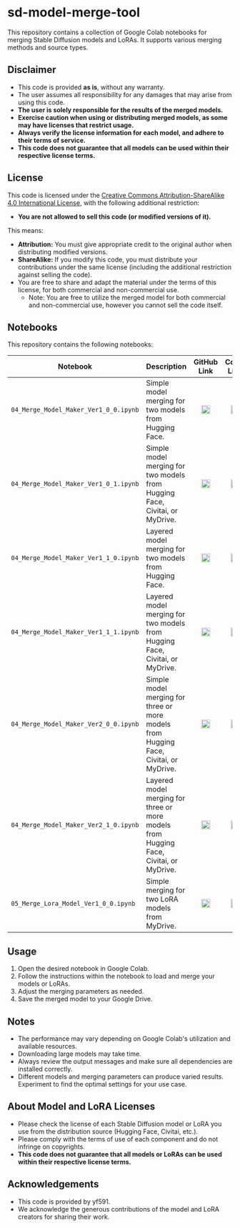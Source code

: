# sd-model-merge-tool

This repository contains a collection of Google Colab notebooks for merging Stable Diffusion models and LoRAs. It supports various merging methods and source types.

## Disclaimer

*   This code is provided **as is**, without any warranty.
*   The user assumes all responsibility for any damages that may arise from using this code.
*   **The user is solely responsible for the results of the merged models.**
*   **Exercise caution when using or distributing merged models, as some may have licenses that restrict usage.**
*   **Always verify the license information for each model, and adhere to their terms of service.**
*   **This code does not guarantee that all models can be used within their respective license terms.**

## License

This code is licensed under the [Creative Commons Attribution-ShareAlike 4.0 International License](https://creativecommons.org/licenses/by-sa/4.0/), with the following additional restriction:

*   **You are not allowed to sell this code (or modified versions of it).**

This means:

*   **Attribution:** You must give appropriate credit to the original author when distributing modified versions.
*   **ShareAlike:** If you modify this code, you must distribute your contributions under the same license (including the additional restriction against selling the code).
*   You are free to share and adapt the material under the terms of this license, for both commercial and non-commercial use.
    * Note: You are free to utilize the merged model for both commercial and non-commercial use, however you cannot sell the code itself.

## Notebooks

This repository contains the following notebooks:

| Notebook                                          | Description                                                                                                | <div style="text-align: center;">GitHub Link</div>                                                                                                                              | <div style="text-align: center;">Colab Link</div>                                                                                                                                |
| ------------------------------------------------- | ---------------------------------------------------------------------------------------------------------- | ------------------------------------------------------------------------------------------------------------------------------------------------- | ------------------------------------------------------------------------------------------------------------------------------------------------- |
| `04_Merge_Model_Maker_Ver1_0_0.ipynb`             | Simple model merging for two models from Hugging Face.                                                    | <div style="text-align: center;">[<img src="https://github.githubassets.com/images/modules/logos_page/GitHub-Mark.png" width="20" height="20" alt="GitHub" />](https://github.com/yf591/sd-model-merge-tool/blob/main/04_Merge_Model_Maker_Ver1_0_0.ipynb)</div>  |  <div style="text-align: center;">[<img src="https://colab.research.google.com/img/colab_favicon_256px.png" width="20" height="20" alt="Colab" />](https://colab.research.google.com/github/yf591/sd-model-merge-tool/blob/main/04_Merge_Model_Maker_Ver1_0_0.ipynb)</div> |
| `04_Merge_Model_Maker_Ver1_0_1.ipynb`             | Simple model merging for two models from Hugging Face, Civitai, or MyDrive.                                | <div style="text-align: center;">[<img src="https://github.githubassets.com/images/modules/logos_page/GitHub-Mark.png" width="20" height="20" alt="GitHub" />](https://github.com/yf591/sd-model-merge-tool/blob/main/04_Merge_Model_Maker_Ver1_0_1.ipynb)</div>  |  <div style="text-align: center;">[<img src="https://colab.research.google.com/img/colab_favicon_256px.png" width="20" height="20" alt="Colab" />](https://colab.research.google.com/github/yf591/sd-model-merge-tool/blob/main/04_Merge_Model_Maker_Ver1_0_1.ipynb)</div> |
| `04_Merge_Model_Maker_Ver1_1_0.ipynb`             | Layered model merging for two models from Hugging Face.                                                  | <div style="text-align: center;">[<img src="https://github.githubassets.com/images/modules/logos_page/GitHub-Mark.png" width="20" height="20" alt="GitHub" />](https://github.com/yf591/sd-model-merge-tool/blob/main/04_Merge_Model_Maker_Ver1_1_0.ipynb)</div>  |  <div style="text-align: center;">[<img src="https://colab.research.google.com/img/colab_favicon_256px.png" width="20" height="20" alt="Colab" />](https://colab.research.google.com/github/yf591/sd-model-merge-tool/blob/main/04_Merge_Model_Maker_Ver1_1_0.ipynb)</div> |
| `04_Merge_Model_Maker_Ver1_1_1.ipynb`             | Layered model merging for two models from Hugging Face, Civitai, or MyDrive.                              | <div style="text-align: center;">[<img src="https://github.githubassets.com/images/modules/logos_page/GitHub-Mark.png" width="20" height="20" alt="GitHub" />](https://github.com/yf591/sd-model-merge-tool/blob/main/04_Merge_Model_Maker_Ver1_1_1.ipynb)</div>  |  <div style="text-align: center;">[<img src="https://colab.research.google.com/img/colab_favicon_256px.png" width="20" height="20" alt="Colab" />](https://colab.research.google.com/github/yf591/sd-model-merge-tool/blob/main/04_Merge_Model_Maker_Ver1_1_1.ipynb)</div> |
| `04_Merge_Model_Maker_Ver2_0_0.ipynb`             | Simple model merging for three or more models from Hugging Face, Civitai, or MyDrive.                                        | <div style="text-align: center;">[<img src="https://github.githubassets.com/images/modules/logos_page/GitHub-Mark.png" width="20" height="20" alt="GitHub" />](https://github.com/yf591/sd-model-merge-tool/blob/main/04_Merge_Model_Maker_Ver2_0_0.ipynb)</div>  |  <div style="text-align: center;">[<img src="https://colab.research.google.com/img/colab_favicon_256px.png" width="20" height="20" alt="Colab" />](https://colab.research.google.com/github/yf591/sd-model-merge-tool/blob/main/04_Merge_Model_Maker_Ver2_0_0.ipynb)</div> |
| `04_Merge_Model_Maker_Ver2_1_0.ipynb`             | Layered model merging for three or more models from Hugging Face, Civitai, or MyDrive.                     | <div style="text-align: center;">[<img src="https://github.githubassets.com/images/modules/logos_page/GitHub-Mark.png" width="20" height="20" alt="GitHub" />](https://github.com/yf591/sd-model-merge-tool/blob/main/04_Merge_Model_Maker_Ver2_1_0.ipynb)</div>  |  <div style="text-align: center;">[<img src="https://colab.research.google.com/img/colab_favicon_256px.png" width="20" height="20" alt="Colab" />](https://colab.research.google.com/github/yf591/sd-model-merge-tool/blob/main/04_Merge_Model_Maker_Ver2_1_0.ipynb)</div> |
| `05_Merge_Lora_Model_Ver1_0_0.ipynb`              | Simple merging for two LoRA models from MyDrive.                                                         | <div style="text-align: center;">[<img src="https://github.githubassets.com/images/modules/logos_page/GitHub-Mark.png" width="20" height="20" alt="GitHub" />](https://github.com/yf591/sd-model-merge-tool/blob/main/05_Merge_Lora_Model_Ver1_0_0.ipynb)</div>   |  <div style="text-align: center;">[<img src="https://colab.research.google.com/img/colab_favicon_256px.png" width="20" height="20" alt="Colab" />](https://colab.research.google.com/github/yf591/sd-model-merge-tool/blob/main/05_Merge_Lora_Model_Ver1_0_0.ipynb)</div>  |


## Usage

1.  Open the desired notebook in Google Colab.
2.  Follow the instructions within the notebook to load and merge your models or LoRAs.
3.  Adjust the merging parameters as needed.
4.  Save the merged model to your Google Drive.

## Notes

*   The performance may vary depending on Google Colab's utilization and available resources.
*   Downloading large models may take time.
*   Always review the output messages and make sure all dependencies are installed correctly.
*   Different models and merging parameters can produce varied results. Experiment to find the optimal settings for your use case.

## About Model and LoRA Licenses

*   Please check the license of each Stable Diffusion model or LoRA you use from the distribution source (Hugging Face, Civitai, etc.).
*   Please comply with the terms of use of each component and do not infringe on copyrights.
*   **This code does not guarantee that all models or LoRAs can be used within their respective license terms.**

## Acknowledgements

*   This code is provided by yf591.
*   We acknowledge the generous contributions of the model and LoRA creators for sharing their work.
